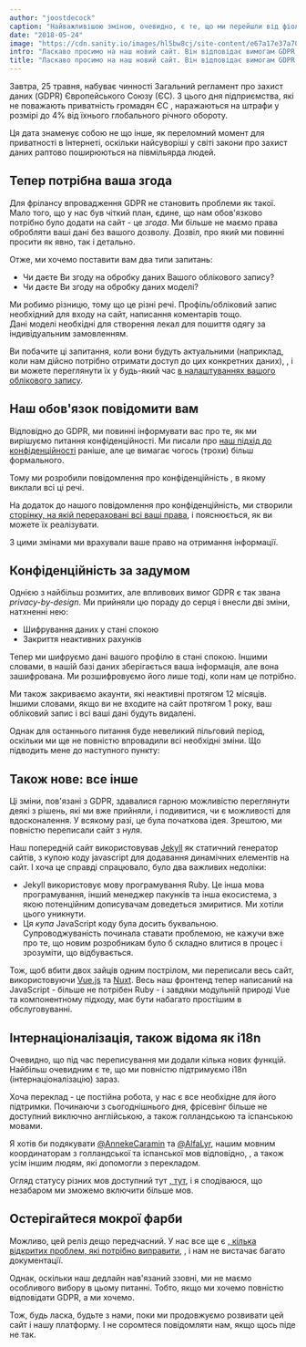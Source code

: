 ```yaml
---
author: "joostdecock"
caption: "Найважливішою зміною, очевидно, є те, що ми перейшли від фіолетового до чорного як нашого фірмового кольору"
date: "2018-05-24"
image: "https://cdn.sanity.io/images/hl5bw8cj/site-content/e67a17e37a70154b3bb250ea1cb60eff2baddb55-1920x1285.jpg"
intro: "Ласкаво просимо на наш новий сайт. Він відповідає вимогам GDPR, розмовляє 3 мовами і пахне мокрою фарбою"
title: "Ласкаво просимо на наш новий сайт. Він відповідає вимогам GDPR, розмовляє 3 мовами і пахне мокрою фарбою"
---
```



Завтра, 25 травня, набуває чинності Загальний регламент про захист даних (GDPR) Європейського Союзу (ЄС). З цього дня підприємства, які не поважають приватність громадян ЄС , наражаються на штрафи у розмірі до 4% від їхнього глобального річного обороту.

Ця дата знаменує собою не що інше, як переломний момент для приватності в Інтернеті, оскільки найсуворіші у світі закони про захист даних раптово поширюються на півмільярда людей.

## Тепер потрібна ваша згода

Для фрілансу впровадження GDPR не становить проблеми як такої. Мало того, що у нас був чіткий план, єдине, що нам обов'язково потрібно було додати на сайт - це *згода*. Ми більше не маємо права обробляти ваші дані без вашого дозволу. Дозвіл, про який ми повинні просити як явно, так і детально.

Отже, ми хочемо поставити вам два типи запитань:

 - Чи даєте Ви згоду на обробку даних Вашого облікового запису?
 - Чи даєте Ви згоду на обробку даних моделі?

Ми робимо різницю, тому що це різні речі. Профіль/обліковий запис необхідний для входу на сайт, написання коментарів тощо.  
Дані моделі необхідні для створення лекал для пошиття одягу за індивідуальним замовленням.

Ви побачите ці запитання, коли вони будуть актуальними (наприклад, коли нам дійсно потрібно отримати доступ до цих конкретних даних), , і ви можете переглянути їх у будь-який час [в налаштуваннях вашого облікового запису](/account).

## Наш обов'язок повідомити вам

Відповідно до GDPR, ми повинні інформувати вас про те, як ми вирішуємо питання конфіденційності. Ми писали про [наш підхід до конфіденційності](/blog/privacy-choices) раніше, але це вимагає чогось (трохи) більш формального.

Тому ми розробили повідомлення про конфіденційність [](/privacy) , в якому виклали всі ці речі.

На додаток до нашого повідомлення про конфіденційність, ми створили [сторінку, на якій перераховані всі ваші права](/rights), і пояснюється, як ви можете їх реалізувати.

З цими змінами ми врахували ваше право на отримання інформації.

## Конфіденційність за задумом

Однією з найбільш розмитих, але впливових вимог GDPR є так звана *privacy-by-design*. Ми прийняли цю пораду до серця і внесли дві зміни, натхненні нею:

 - Шифрування даних у стані спокою
 - Закриття неактивних рахунків

Тепер ми шифруємо дані вашого профілю в стані спокою. Іншими словами, в нашій базі даних зберігається ваша інформація, але вона зашифрована. Ми розшифровуємо його лише тоді, коли нам це потрібно.

Ми також закриваємо акаунти, які неактивні протягом 12 місяців. Іншими словами, якщо ви не входите на сайт протягом 1 року, ваш обліковий запис і всі ваші дані будуть видалені.

Однак для останнього питання буде невеликий пільговий період, оскільки ми ще не повністю впровадили всі необхідні зміни. Що підводить мене до наступного пункту:

## Також нове: все інше

Ці зміни, пов'язані з GDPR, здавалися гарною можливістю переглянути деякі з рішень, які ми вже прийняли, і подивитися, чи є можливості для вдосконалення. У всякому разі, це була початкова ідея. Зрештою, ми повністю переписали сайт з нуля.

Наш попередній сайт використовував [Jekyll](https://jekyllrb.com/) як статичний генератор сайтів, з купою коду javascript для додавання динамічних елементів на сайт. І хоча це справді спрацювало, було два важливих недоліки:

 - Jekyll використовує мову програмування Ruby. Це інша мова програмування, інший менеджер пакунків та інша екосистема, з якою потенційним дописувачам доведеться змиритися. Ми хотіли цього уникнути.
 - Ця *купа* JavaScript коду була досить буквальною. Супроводжуваність починала ставати проблемою, не кажучи вже про те, що новим розробникам було б складно влитися в процес і зрозуміти, що відбувається.

Тож, щоб вбити двох зайців одним пострілом, ми переписали весь сайт, використовуючи [Vue.js](https://vuejs.org/) та [Nuxt](https://nuxtjs.org/). Весь наш фронтенд тепер написаний на JavaScript - більше не потрібен Ruby - і завдяки модульній природі Vue та компонентному підходу, має бути набагато простішим в обслуговуванні.

## Інтернаціоналізація, також відома як i18n

Очевидно, що під час переписування ми додали кілька нових функцій. Найбільш очевидним є те, що ми повністю підтримуємо i18n (інтернаціоналізацію) зараз.

Хоча переклад - це постійна робота, у нас є все необхідне для його підтримки. Починаючи з сьогоднішнього дня, фрісевінг більше не доступний виключно англійською, а також голландською та іспанською мовами.

Я хотів би подякувати [@AnnekeCaramin](/users/annekecaramin) та [@AlfaLyr](/users/alfalyr), нашим мовним координаторам з голландської та іспанської мов відповідно, , а також усім іншим людям, які допомогли з перекладом.

Огляд статусу різних мов доступний тут [, тут](/i18n), і я сподіваюся, що незабаром ми зможемо включити більше мов.

## Остерігайтеся мокрої фарби

Можливо, цей реліз дещо передчасний. У нас все ще є [, кілька відкритих проблем, які потрібно виправити](https://github.com/freesewing/site/issues), , і нам не вистачає багато документації.

Однак, оскільки наш дедлайн нав'язаний ззовні, ми не маємо особливого вибору в цьому питанні. Тобто, якщо ми хочемо повністю відповідати GDPR, а ми хочемо.

Тож, будь ласка, будьте з нами, поки ми продовжуємо розвивати цей сайт і нашу платформу. І не соромтеся повідомляти нам, якщо щось піде не так.

